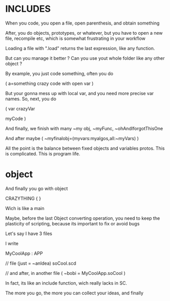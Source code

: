 INCLUDES
====

When you code, you open a file, open parenthesis, and obtain something

After, you do objects, prototypes, or whatever, but you have to open a new file, recompile etc, which is somewhat frustrating in your workflow

Loading a file with ".load" returns the last expression, like any function.

But can you manage it better ? Can you use yout whole folder like any other object ?

By example, you just code something, often you do

(
a=something
crazy code with open var
)

But your gonna mess up with local var, and you need more precise var names. So, next, you do

(
var crazyVar

myCode
)

And finally, we finish with many
~my obj, ~myFunc, ~ohAndIforgotThisOne

And after maybe
(
~myfinalobj=(myvars:myalgos,all:~myVars)
)

All the point is the balance between fixed objects and variables protos. This is complicated. This is program life.

object
==

And finally you go with object

CRAZYTHING { }

Wich is like a main

Maybe, before the last Object converting operation, you need to keep the plasticity of scripting, because its important to fix or avoid bugs

Let's say I have 3 files

I write

MyCoolApp : APP

// file
(just = ~anIdea)
soCool.scd

// and after, in another file
(
~bobi = MyCoolApp.soCool
)

In fact, its like an include function, wich really lacks in SC. 


The more you go, the more you can collect your ideas, and finally
